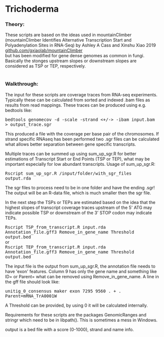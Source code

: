 # Trichoderma
<h3>Theory:</h3>
These scripts are based on the ideas used in mountainClimber (mountainClimber Identifies Alternative Transcription Start and Polyadenylation Sites in RNA-Seq) by Ashley A Cass and Xinshu Xiao 2019
<a href="https://github.com/gxiaolab/mountainClimber">github.com/gxiaolab/mountainClimber</a> <br>
but has been modified for gene dense genomes as common in fungi.
Basically the stonges upstream slopes or downstream slopes are considered as TSP or TEP, respectively.<br><br>
<h3>Walkthrough:</h3>
The input for these scripts are coverage traces from RNA-seq experiments. Typically these can be calculated from sorted and indexed .bam files as results from read mappings. These traces can be produced using e.g. bedtools like:

<tt>bedtools genomecov -d -scale <normalization scale> -strand <+/->  -ibam input.bam  > output_trace.sgr</tt>

This produced a file with the coverage per base pair of the chromosomes. If strand specific RNAseq has been performed two .sgr files can be calculated what allows better separation between gene specific transcripts.

Multiple traces can be summed up using sum_up_sgr.R for better estimations of Transcript Start or End Points (TSP or TEP), what may be important especially for low abundant transcripts.
Usage of sum_up_sgr.R:

<tt>Rscript sum_up_sgr.R /input/folder/with_sgr_files output.rda</tt>

The sgr files to process need to be in one folder and have the ending .sgr!
The output will be an R-data file, which is much smaller then the sgr file.

In the next step the TSPs or TEPs are estimated based on the idea that the highest slopes of transcript coverage traces upstream of the 5' ATG may indicate possible TSP or downstream of the 3' STOP codon may indicate TEPs.

<tt>Rscript TSP_from_transcript.R input.rda Annotation_file.gff3 Remove_in_gene_name Threshold output.bed</tt>
<br> or <br>
<tt>Rscript TEP_from_transcript.R input.rda Annotation_file.gff3 Remove_in_gene_name Threshold output.bed</tt>

The input file is the output from sum_up_sgr.R, the annotation file needs to have 'exon' features. Column 9 has only the gene name and something like ID= or Parent= what can be removed using Remove_in_gene_name. 
A line in the gff file should look like:

<tt>unitig_0_consensus	maker	exon	7295	9560	.	+	.	Parent=mRNA_TrA0001W</tt>

A Threshold can be provided, by using 0 it will be calculated internally.

Requirements for these scripts are the packages GenomicRanges and stringr which need to be in libpath(). This is sometimes a mess in Windows.

output is a bed file with a score (0-1000), strand and name info.

